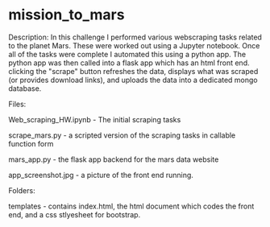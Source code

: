 # mission_to_mars

Description: In this challenge I performed various webscraping tasks related to the planet Mars. These were worked out using a Jupyter notebook. 
Once all of the tasks were complete I automated this using a python app. The python app was then called into a flask app which has an html front end. 
clicking the "scrape" button refreshes the data, displays what was scraped (or provides download links), and uploads the data into a dedicated mongo database. 

Files:

Web_scraping_HW.ipynb - The initial scraping tasks

scrape_mars.py - a scripted version of the scraping tasks in callable function form

mars_app.py - the flask app backend for the mars data website

app_screenshot.jpg - a picture of the front end running. 

Folders:

templates - contains index.html, the html document which codes the front end, and a css stlyesheet for bootstrap. 
